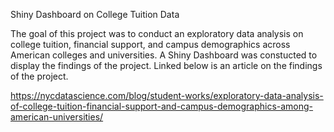 Shiny Dashboard on College Tuition Data 

The goal of this project was to conduct an exploratory data analysis on college tuition, financial support, and campus demographics across American colleges and universities. A Shiny Dashboard was constucted to display the findings of the project. Linked below is an article on the findings of the project. 

https://nycdatascience.com/blog/student-works/exploratory-data-analysis-of-college-tuition-financial-support-and-campus-demographics-among-american-universities/
